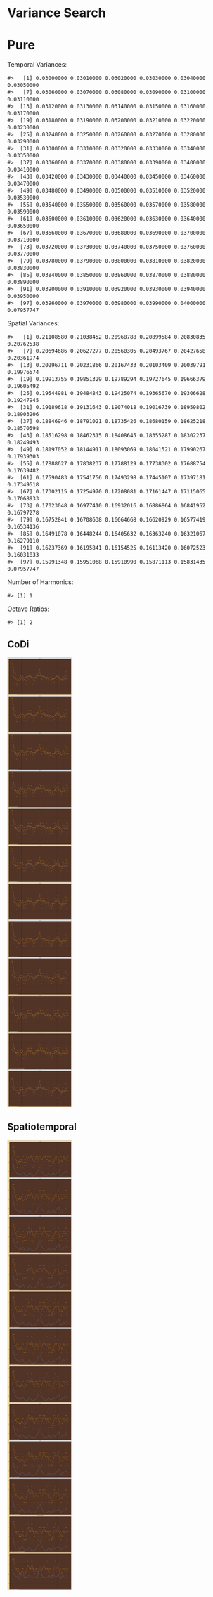 Variance Search
================

# Pure

Temporal Variances:

    #>   [1] 0.03000000 0.03010000 0.03020000 0.03030000 0.03040000 0.03050000
    #>   [7] 0.03060000 0.03070000 0.03080000 0.03090000 0.03100000 0.03110000
    #>  [13] 0.03120000 0.03130000 0.03140000 0.03150000 0.03160000 0.03170000
    #>  [19] 0.03180000 0.03190000 0.03200000 0.03210000 0.03220000 0.03230000
    #>  [25] 0.03240000 0.03250000 0.03260000 0.03270000 0.03280000 0.03290000
    #>  [31] 0.03300000 0.03310000 0.03320000 0.03330000 0.03340000 0.03350000
    #>  [37] 0.03360000 0.03370000 0.03380000 0.03390000 0.03400000 0.03410000
    #>  [43] 0.03420000 0.03430000 0.03440000 0.03450000 0.03460000 0.03470000
    #>  [49] 0.03480000 0.03490000 0.03500000 0.03510000 0.03520000 0.03530000
    #>  [55] 0.03540000 0.03550000 0.03560000 0.03570000 0.03580000 0.03590000
    #>  [61] 0.03600000 0.03610000 0.03620000 0.03630000 0.03640000 0.03650000
    #>  [67] 0.03660000 0.03670000 0.03680000 0.03690000 0.03700000 0.03710000
    #>  [73] 0.03720000 0.03730000 0.03740000 0.03750000 0.03760000 0.03770000
    #>  [79] 0.03780000 0.03790000 0.03800000 0.03810000 0.03820000 0.03830000
    #>  [85] 0.03840000 0.03850000 0.03860000 0.03870000 0.03880000 0.03890000
    #>  [91] 0.03900000 0.03910000 0.03920000 0.03930000 0.03940000 0.03950000
    #>  [97] 0.03960000 0.03970000 0.03980000 0.03990000 0.04000000 0.07957747

Spatial Variances:

    #>   [1] 0.21108580 0.21038452 0.20968788 0.20899584 0.20830835 0.20762538
    #>   [7] 0.20694686 0.20627277 0.20560305 0.20493767 0.20427658 0.20361974
    #>  [13] 0.20296711 0.20231866 0.20167433 0.20103409 0.20039791 0.19976574
    #>  [19] 0.19913755 0.19851329 0.19789294 0.19727645 0.19666379 0.19605492
    #>  [25] 0.19544981 0.19484843 0.19425074 0.19365670 0.19306628 0.19247945
    #>  [31] 0.19189618 0.19131643 0.19074018 0.19016739 0.18959802 0.18903206
    #>  [37] 0.18846946 0.18791021 0.18735426 0.18680159 0.18625218 0.18570598
    #>  [43] 0.18516298 0.18462315 0.18408645 0.18355287 0.18302237 0.18249493
    #>  [49] 0.18197052 0.18144911 0.18093069 0.18041521 0.17990267 0.17939303
    #>  [55] 0.17888627 0.17838237 0.17788129 0.17738302 0.17688754 0.17639482
    #>  [61] 0.17590483 0.17541756 0.17493298 0.17445107 0.17397181 0.17349518
    #>  [67] 0.17302115 0.17254970 0.17208081 0.17161447 0.17115065 0.17068933
    #>  [73] 0.17023048 0.16977410 0.16932016 0.16886864 0.16841952 0.16797278
    #>  [79] 0.16752841 0.16708638 0.16664668 0.16620929 0.16577419 0.16534136
    #>  [85] 0.16491078 0.16448244 0.16405632 0.16363240 0.16321067 0.16279110
    #>  [91] 0.16237369 0.16195841 0.16154525 0.16113420 0.16072523 0.16031833
    #>  [97] 0.15991348 0.15951068 0.15910990 0.15871113 0.15831435 0.07957747

Number of Harmonics:

    #> [1] 1

Octave Ratios:

    #> [1] 2

## CoDi

![](../figures/variance_search/_CoDi-1.png)<!-- -->

## Spatiotemporal

![](../figures/variance_search/_Spatiotemporal-1.png)<!-- -->
